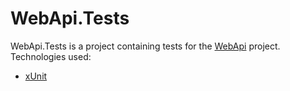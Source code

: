 # WebApi.Tests

WebApi.Tests is a project containing tests for the [WebApi](../../src/WebApi/) project. Technologies used:

- [xUnit](https://xunit.net/)

